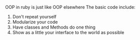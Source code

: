 OOP in ruby is just like OOP elsewhere
The basic code include:
1. Don't repeat yourself
2. Modularize your code
3. Have classes and Methods do one thing
4. Show as a little your interface to the world as possible

